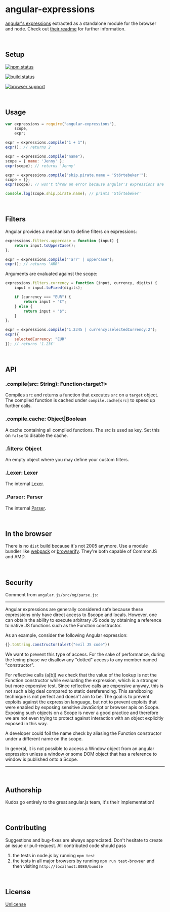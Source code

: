 angular-expressions
===================

[angular's expressions](https://github.com/angular/angular.js/blob/6b049c74ccc9ee19688bb9bbe504c300e61776dc/src/ng/parse.js) extracted as a standalone module for the browser and node. Check out [their readme](http://docs.angularjs.org/guide/expression) for further information.

<br />

Setup
-----

[![npm status](https://nodei.co/npm/angular-expressions.png?downloads=true&stars=true)](https://npmjs.org/package/angular-expressions)

[![build status](https://travis-ci.org/peerigon/angular-expressions.png)](http://travis-ci.org/peerigon/angular-expressions)

[![browser support](https://ci.testling.com/peerigon/angular-expressions.png)
](https://ci.testling.com/peerigon/angular-expressions)

<br />

Usage
-----

```javascript
var expressions = require("angular-expressions"),
    scope,
    expr;

expr = expressions.compile("1 + 1");
expr(); // returns 2

expr = expressions.compile("name");
scope = { name: 'Jenny' };
expr(scope); // returns 'Jenny'

expr = expressions.compile("ship.pirate.name = 'Störtebeker'");
scope = {};
expr(scope); // won't throw an error because angular's expressions are forgiving

console.log(scope.ship.pirate.name); // prints 'Störtebeker'
```

<br />

Filters
-------------

Angular provides a mechanism to define filters on expressions:

```javascript
expressions.filters.uppercase = function (input) {
    return input.toUpperCase();
};

expr = expressions.compile("'arr' | uppercase");
expr(); // returns 'ARR'
```

Arguments are evaluated against the scope:

```javascript
expressions.filters.currency = function (input, currency, digits) {
    input = input.toFixed(digits);

    if (currency === "EUR") {
        return input + "€";
    } else {
        return input + "$";
    }
};

expr = expressions.compile("1.2345 | currency:selectedCurrency:2");
expr({
    selectedCurrency: "EUR"
}); // returns '1.23€'
```

<br />

API
---

### .compile(src: String): Function&lt;target?&gt;
Compiles `src` and returns a function that executes `src` on a `target` object. The compiled function is cached under `compile.cache[src]` to speed up further calls.

### .compile.cache: Object|Boolean

A cache containing all compiled functions. The src is used as key. Set this on `false` to disable the cache.

### .filters: Object

An empty object where you may define your custom filters.

### .Lexer: Lexer

The internal [Lexer](https://github.com/angular/angular.js/blob/6b049c74ccc9ee19688bb9bbe504c300e61776dc/src/ng/parse.js#L116).

### .Parser: Parser

The internal [Parser](https://github.com/angular/angular.js/blob/6b049c74ccc9ee19688bb9bbe504c300e61776dc/src/ng/parse.js#L390).


<br />

In the browser
-------------

There is no `dist` build because it's not 2005 anymore. Use a module bundler like [webpack](http://webpack.github.io/) or [browserify](http://browserify.org/). They're both capable of CommonJS and AMD.

<br />

Security
--------

Comment from `angular.js/src/ng/parse.js`:

---

Angular expressions are generally considered safe because these expressions only have direct
access to $scope and locals. However, one can obtain the ability to execute arbitrary JS code by
obtaining a reference to native JS functions such as the Function constructor.

As an example, consider the following Angular expression:

```javascript
{}.toString.constructor(alert("evil JS code"))
```

We want to prevent this type of access. For the sake of performance, during the lexing phase we
disallow any "dotted" access to any member named "constructor".

For reflective calls (a[b]) we check that the value of the lookup is not the Function constructor
while evaluating the expression, which is a stronger but more expensive test. Since reflective
calls are expensive anyway, this is not such a big deal compared to static dereferencing.
This sandboxing technique is not perfect and doesn't aim to be. The goal is to prevent exploits
against the expression language, but not to prevent exploits that were enabled by exposing
sensitive JavaScript or browser apis on Scope. Exposing such objects on a Scope is never a good
practice and therefore we are not even trying to protect against interaction with an object
explicitly exposed in this way.

A developer could foil the name check by aliasing the Function constructor under a different
name on the scope.

In general, it is not possible to access a Window object from an angular expression unless a
window or some DOM object that has a reference to window is published onto a Scope.

---

<br />

Authorship
----------
Kudos go entirely to the great angular.js team, it's their implementation!


<br />

Contributing
------------

Suggestions and bug-fixes are always appreciated. Don't hesitate to create an issue or pull-request. All contributed code should pass

1. the tests in node.js by running `npm test`
2. the tests in all major browsers by running `npm run test-browser` and then visiting `http://localhost:8080/bundle`

<br />

License
-------

[Unlicense](http://unlicense.org/)